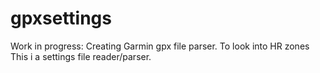 # gpxsettings
Work in progress: Creating Garmin gpx file parser. To look into HR zones
This i a settings file reader/parser.
